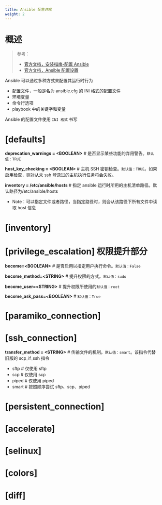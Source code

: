 ```yaml
---
title: Ansible 配置详解
weight: 2
---
```


# 概述

> 参考：
> - [官方文档，安装指南-配置 Ansible](https://docs.ansible.com/ansible/latest/installation_guide/intro_configuration.html)
> - [官方文档，Ansible 配置设置](https://docs.ansible.com/ansible/latest/reference_appendices/config.html)

Ansible 可以通过多种方式来配置其运行时行为
- 配置文件，一般是名为 ansible.cfg 的 INI 格式的配置文件
- 环境变量
- 命令行选项
- playbook 中的关键字和变量

Ansible 的配置文件使用 `INI 格式` 书写

# \[defaults]

**deprecation_warnings = \<BOOLEAN>** # 是否显示某些功能的弃用警告。`默认值：TRUE`

**host_key_checking = \<BOOLEAN>** # 主机 SSH 密钥检查。`默认值：TRUE`。如果启用检查，则对从未 ssh 登录过的主机执行任务将会失败。

**inventory = /etc/ansible/hosts** # 指定 ansible 运行时所用的主机清单路径。默认路径为/etc/ansible/hosts

- Note：可以指定文件或者路径，当指定路径时，则会从该路径下所有文件中读取 host 信息

# \[inventory]

# \[privilege_escalation] 权限提升部分

**become=\<BOOLEAN>** # 是否启用以指定用户执行命令。`默认值：False`

**become_method=\<STRING>** # 提升权限的方式。`默认值：sudo`

**become_user=\<STRING>** # 提升权限所使用的`默认值：root`

**become_ask_pass=\<BOOLEAN>** # `默认值：True`

# \[paramiko_connection]

# \[ssh_connection]

**transfer_method = \<STRING>** # 传输文件的机制。`默认值：smart`。该指令代替旧版的 scp_if_ssh 指令

- sftp # 仅使用 sftp
- scp # 仅使用 scp
- piped # 仅使用 piped
- smart # 按照顺序尝试 sftp、scp、piped

# \[persistent_connection]

# \[accelerate]

# \[selinux]

# \[colors]

# \[diff]
